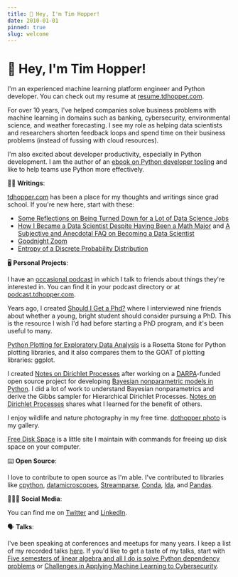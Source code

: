 ```yaml
---
title: 👋 Hey, I'm Tim Hopper!
date: 2010-01-01
pinned: true
slug: welcome
---
```


# 👋 Hey, I'm Tim Hopper!

I'm an experienced machine learning platform engineer and Python developer. You can check out my resume at [resume.tdhopper.com](https://resume.tdhopper.com).

For over 10 years, I've helped companies solve business problems with machine learning in domains such as banking, cybersecurity, environmental science, and
weather forecasting. I see my role as helping data scientists and researchers shorten feedback loops and spend time on their business problems (instead of fussing with cloud resources). 

I'm also excited about developer productivity, especially in Python development. I am the author of an [ebook on Python developer tooling](https://pydevtools.com) and like to help teams use Python more effectively. 

✍🏻 **Writings**:

[tdhopper.com](https://tdhopper.com) has been a place for my thoughts and writings since grad school. If you're new here, start with these:

* [Some Reflections on Being Turned Down for a Lot of Data Science Jobs](https://tdhopper.com/blog/some-reflections-on-being-turned-down-for-a-lot-of-data-science-jobs/)
* [How I Became a Data Scientist Despite Having Been a Math Major](https://tdhopper.com/blog/how-i-became-a-data-scientist/) and [A Subjective and Anecdotal FAQ on Becoming a Data Scientist](https://tdhopper.com/blog/faq/)
* [Goodnight Zoom](https://tdhopper.com/blog/goodnight-zoom/)
* [Entropy of a Discrete Probability Distribution](https://tdhopper.com/blog/entropy-of-a-discrete-probability-distribution/)

🖥️ **Personal Projects**:

I have an [occasional podcast](https://podcast.tdhopper.com) in which I talk to friends about things they're interested in. You can find it in your podcast directory or at [podcast.tdhopper.com](https://podcast.tdhopper.com).

Years ago, I created [Should I Get a Phd?](https://tdhopper.com/phd) where I interviewed nine friends about whether a young, bright student should consider pursuing a PhD. This is the resource I wish I'd had before starting a PhD program, and it's been useful to many.

[Python Plotting for Exploratory Data Analysis](https://pythonplot.com) is a Rosetta Stone for Python plotting libraries, and it also compares them to the GOAT of plotting libraries: ggplot.

I created [Notes on Dirichlet Processes](https://dp.tdhopper.com) after working on a [DARPA](https://www.darpa.mil)-funded open source project for developing [Bayesian nonparametric models in Python](http://datamicroscopes.github.io). I did a lot of work to understand Bayesian nonparametrics and derive the Gibbs sampler for Hierarchical Dirichlet Processes. [Notes on Dirichlet Processes](https://dp.tdhopper.com) shares what I learned for the benefit of others.

I enjoy wildlife and nature photography in my free time. [dothopper photo](https://photos.tdhopper.com) is my gallery.

[Free Disk Space](https://freespace.tdhopper.com) is a little site I maintain with commands for freeing up disk space on your computer.


⌨️ **Open Source**:

I love to contribute to open source as I'm able. I've contributed to libraries like
[cpython](https://github.com/python/cpython/commits?author=tdhopper),
[datamicroscopes](https://datamicroscopes.github.io/),
[Streamparse](https://github.com/parsely/streamparse/commits?author=tdhopper),
[Conda](https://github.com/conda/conda/commits?author=tdhopper),
[lda](https://github.com/ariddell/lda/commits?author=tdhopper),
and
[Pandas](https://github.com/pandas-dev/pandas/commits?author=tdhopper).

👨🏻‍💻 **Social Media**:

You can find me on [Twitter](https://twitter.com/tdhopper) and [LinkedIn](https://www.linkedin.com/in/tdhopper/). 

🗣️ **Talks**:

I've been speaking at conferences and meetups for many years. I keep a list of my recorded talks [here](http://tdhopper.com/talks/). If you'd like to get a taste of my talks, start with [Five semesters of linear algebra and all I do is solve Python dependency problems](https://www.youtube.com/watch?v=6flt_3yMNb0) or [Challenges in Applying Machine Learning to Cybersecurity](https://www.youtube.com/watch?v=OS6j1Y2tJLY).

